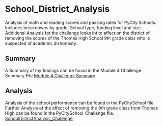 # School_District_Analysis
Analysis of math and reading scores and passing rates for PyCity Schools.  Includes breakdowns by grade, School type, funding level and size.  Additional Analysis for the challenge looks int to affect on the district of removing the scores of the Thomas High School 9th grade calss who is suspected of academic dishonesty.

## Summary
A Summary of my findings can be found in the Module 4 Challenge Summary File
[Module 4 Challenge Summary](https://github.com/RudyR32/School_District_Analysis/blob/master/Module%204%20Challenge%20Summary.docx)

## Analysis
Analysis of the school performance can be found in the PyCitySchool file.  Further Analysis of the affect of removing the 9th grade class from Thomas High can be found in the PyCitySchool_Challenge file.
[SchoolDistrictAnalysis_Challenge](https://github.com/RudyR32/School_District_Analysis/blob/master/PyCitySchools_Challenge.ipynb)

